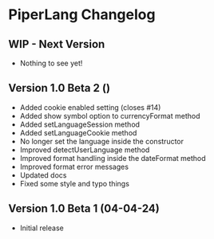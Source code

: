 # PiperLang Changelog

## WIP - Next Version
* Nothing to see yet!

## Version 1.0 Beta 2 ()
* Added cookie enabled setting (closes #14)
* Added show symbol option to currencyFormat method
* Added setLanguageSession method
* Added setLanguageCookie method
* No longer set the language inside the constructor
* Improved detectUserLanguage method
* Improved format handling inside the dateFormat method
* Improved format error messages
* Updated docs
* Fixed some style and typo things

## Version 1.0 Beta 1 (04-04-24)
* Initial release
